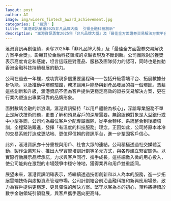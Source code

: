 ```yaml
---
layout: post
author: AI
image: img/wisers_fintech_award_achievement.jpg
categories: [ '經濟' ]
title: "滙港資訊榮獲2025非凡品牌大獎  引領金融科技創新"
description: "滙港資訊勇奪2025年『非凡品牌大獎』及『最佳全方面證券交易解決方案平台獎』，以創新雲端平台、貼心用戶體驗和深度行業連結，持續在金融科技領域發揮卓越表現、引領數字金融發展新高峰。"
---
```

滙港資訊再創佳績，勇奪2025年「非凡品牌大獎」及「最佳全方面證券交易解決方案平台獎」，彰顯其於金融科技領域的卓越表現及不斷創新。公司團隊對於獲獎表示高度肯定和感謝，坦言這既是對產品、服務及團隊努力的認可，同時也是推動香港金融科技持續發展的動力。

公司在過去一年裡，成功實現多個重要里程碑——包括升級雲端平台、拓展數據分析功能，以及推動中環體驗館，務求讓用戶能參與到產品發展的每一個環節。憑藉這些創新和升級，滙港資訊不但為客戶提供更穩定高效的證券交易解決方案，更在行業內塑造出專業可靠的品牌形象。

面對數碼金融的新浪潮，滙港資訊堅持「以用戶體驗為核心」，深諳專業服務不單止是解決技術問題，更要了解和預見客戶的深層需要。無論服務對象是大型銀行或中小型券商，公司均為每位客戶分配專屬團隊，從平台轉移、系統整合到後續培訓，全程緊貼跟進，發揮「有溫度的科技服務」理念。正因如此，公司將原本冰冷的交易系統打造成更貼地、更值得信賴的資訊平台，進一步鞏固客戶信心。

此外，滙港資訊亦十分重視與用戶、社會大眾的連結。公司積極透過社交媒體互動、製作企業短片、推出大學實習培訓計劃等多元方式，與各界建立緊密關係。以實際行動展示品牌承諾，力求與客戶同行、攜手成長。這些細緻入微的用心投入，使公司能夠在激烈的市場競爭中穩守陣地，獲得業界和用戶雙重認同。

展望未來，滙港資訊明確表示，將繼續透過技術創新和以人為本的服務，進一步拓展雲端技術與虛擬資產管理市場。公司計劃結合前沿金融科技和新興應用場景，致力為客戶提供更穩定、更具彈性的解決方案。堅守以客為本的初心，預料將持續於數字金融領域引領發展，與客戶攜手邁向更高峰。